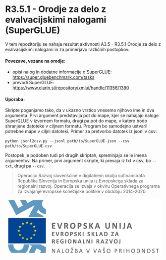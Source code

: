 # R3.5.1 - Orodje za delo z evalvacijskimi nalogami (SuperGLUE)

V tem repozitoriju se nahaja rezultat aktivnosti A3.5 - R3.5.1 Orodje za delo z evalvacijskimi nalogami in za primerjavo različnih postopkov.

#### Povezave, vezane na orodje:
* opisi nalog in dodatne informacije o SuperGLUE: https://super.gluebenchmark.com/tasks
* prevodi SuperGLUE: https://www.clarin.si/repository/xmlui/handle/11356/1380

#### Uporaba:

Skripte poganjamo tako, da v ukazno vrstico vnesemo njihovo ime in dva argumenta. 
Prvi argument predstavlja pot do mape, kjer se nahajajo naloge SuperGLUE v izvornem formatu, drugi pa pot do mape, v katero bodo shranjene datoteke v ciljnem formatu.
Program bo samodejno ustvaril potrebne mape v ciljni datoteki. 
Primer za pretvorbo datotek iz jsonl v csv:

```
python jsonl2csv.py --jsonl path/to/SuperGLUE-json --csv path/to/SuperGLUE-csv 
```

Postopek je podoben tudi pri drugih skriptah, spreminjajo se le imena argumentov.
Na primer, prvi argument skripte, ki prevaja iz txt v csv, bo `--txt`, drugi pa `--csv`.

> Operacijo Razvoj slovenščine v digitalnem okolju sofinancirata Republika Slovenija in Evropska unija iz Evropskega sklada za regionalni razvoj. Operacija se izvaja v okviru Operativnega programa za izvajanje evropske kohezijske politike v obdobju 2014-2020.

![](Logo_EKP_sklad_za_regionalni_razvoj_SLO_slogan.jpg)
